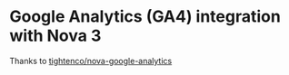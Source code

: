 # Google Analytics (GA4) integration with Nova 3

Thanks to [tightenco/nova-google-analytics](https://github.com/tightenco/nova-google-analytics)

